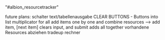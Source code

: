 "#albion_resourcetracker" 

future plans:
	schalter text/tabellenausgabe
	CLEAR BUTTONS - Buttons into list
	multiplicator for all
	add items one by one and combine resources --> add item, [next item] clears input, and submit adds all together
	vorhandene Resources abziehen
	tradeup rechner
